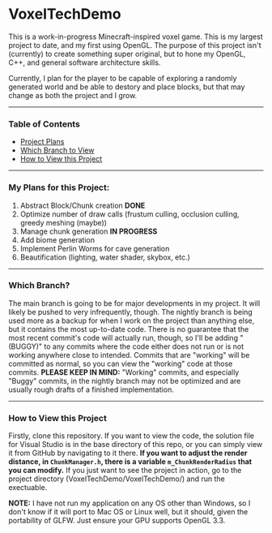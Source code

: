 # VoxelTechDemo
This is a work-in-progress Minecraft-inspired voxel game. This is my largest project to date, and my first using OpenGL. The purpose of this project isn't (currently) to create something super original, but to hone my OpenGL, C++, and general software architecture skills. 

Currently, I plan for the player to be capable of exploring a randomly generated world and be able to destory and place blocks, but that may change as both the project and I grow.

---

### Table of Contents
* [Project Plans](#my-plans-for-this-project)
* [Which Branch to View](#which-branch)
* [How to View this Project](#how-to-view-this-project)

---

### My Plans for this Project:
1. Abstract Block/Chunk creation    __DONE__
2. Optimize number of draw calls (frustum culling, occlusion culling, greedy meshing (maybe))
3. Manage chunk generation    __IN PROGRESS__
4. Add biome generation
5. Implement Perlin Worms for cave generation
6. Beautification (lighting, water shader, skybox, etc.)

---

### Which Branch?
The main branch is going to be for major developments in my project. It will likely be pushed to very infrequently, though.
The nightly branch is being used more as a backup for when I work on the project than anything else, but it contains the most up-to-date code. There is no guarantee that the most recent commit's code will actually run, though, so I'll be adding "(BUGGY)" to any commits where the code either does not run or is not working anywhere close to intended. Commits that are "working" will be committed as normal, so you can view the "working" code at those commits.
__PLEASE KEEP IN MIND:__ "Working" commits, and especially "Buggy" commits, in the nightly branch may not be optimized and are usually rough drafts of a finished implementation.

---

### How to View this Project
Firstly, clone this repository.
If you want to view the code, the solution file for Visual Studio is in the base directory of this repo, or you can simply view it from GitHub by navigating to it there. __If you want to adjust the render distance, in `ChunkManager.h`, there is a variable `m_ChunkRenderRadius` that you can modify.__
If you just want to see the project in action, go to the project directory (VoxelTechDemo/VoxelTechDemo/) and run the exectuable.

__NOTE:__ I have not run my application on any OS other than Windows, so I don't know if it will port to Mac OS or Linux well, but it should, given the portability of GLFW. Just ensure your GPU supports OpenGL 3.3.